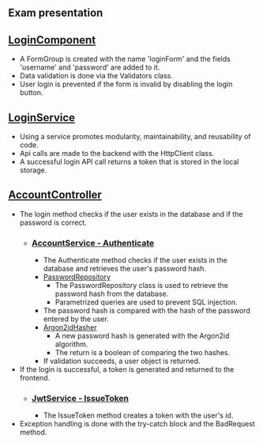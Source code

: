 ﻿## Exam presentation

## [LoginComponent](frontend/src/app/pages/register-and-login/login-view/login-view.component.ts)
- A FormGroup is created with the name 'loginForm' and the fields 'username' and 'password' are added to it.
- Data validation is done via the Validators class.
- User login is prevented if the form is invalid by disabling the login button.

## [LoginService](frontend/src/app/services/account.service.ts)
- Using a service promotes modularity, maintainability, and reusability of code.
- Api calls are made to the backend with the HttpClient class.
- A successful login API call returns a token that is stored in the local storage.

## [AccountController](api/Controllers/AccountController.cs)
- The login method checks if the user exists in the database and if the password is correct.
  - ### [AccountService - Authenticate](service/Services/AccountService.cs)
    - The Authenticate method checks if the user exists in the database and retrieves the user's password hash.
    - [PasswordRepository](infrastructure/Repositories/PasswordRepository.cs)
      - The PasswordRepository class is used to retrieve the password hash from the database.
      - Parametrized queries are used to prevent SQL injection.
    - The password hash is compared with the hash of the password entered by the user.
    - [Argon2idHasher](service/Password/Argon2idPasswordHashAlgorithm.cs)
      - A new password hash is generated with the Argon2id algorithm.
      - The return is a boolean of comparing the two hashes.
    - If validation succeeds, a user object is returned.
- If the login is successful, a token is generated and returned to the frontend.
  - ### [JwtService - IssueToken](service/Services/JwtService.cs)
    - The IssueToken method creates a token with the user's id. 
- Exception handling is done with the try-catch block and the BadRequest method.

